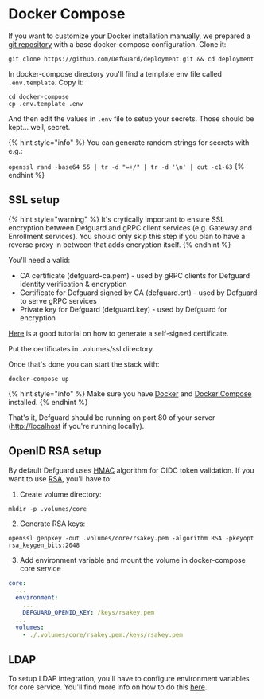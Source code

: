 # Docker Compose

If you want to customize your Docker installation manually, we prepared a [git repository](https://github.com/DefGuard/deployment) with a base docker-compose configuration. Clone it:

```
git clone https://github.com/DefGuard/deployment.git && cd deployment
```

In docker-compose directory you'll find a template env file called `.env.template`. Copy it:

```
cd docker-compose
cp .env.template .env
```

And then edit the values in `.env` file to setup your secrets. Those should be kept... well, secret.

{% hint style="info" %}
You can generate random strings for secrets with e.g.:

`openssl rand -base64 55 | tr -d "=+/" | tr -d '\n' | cut -c1-63`
{% endhint %}

## SSL setup

{% hint style="warning" %}
It's crytically important to ensure SSL encryption between Defguard and gRPC client services (e.g. Gateway and Enrollment services). You should only skip this step if you plan to have a reverse proxy in between that adds encryption itself.
{% endhint %}

You'll need a valid:

* CA certificate (defguard-ca.pem) - used by gRPC clients for Defguard identity verification & encryption
* Certificate for Defguard signed by CA (defguard.crt) - used by Defguard to serve gRPC services
* Private key for Defguard (defguard.key) - used by Defguard for encryption

[Here](https://deliciousbrains.com/ssl-certificate-authority-for-local-https-development/) is a good tutorial on how to generate a self-signed certificate.

Put the certificates in .volumes/ssl directory.

Once that's done you can start the stack with:

```
docker-compose up
```

{% hint style="info" %}
Make sure you have [Docker](https://www.docker.com/get-started/) and [Docker Compose](https://docs.docker.com/compose/install/) installed.
{% endhint %}

That's it, Defguard should be running on port 80 of your server ([http://localhost](http://localhost) if you're running locally).

## OpenID RSA setup

By default Defguard uses [HMAC](https://en.wikipedia.org/wiki/HMAC) algorithm for OIDC token validation. If you want to use [RSA](https://en.wikipedia.org/wiki/RSA\_\(cryptosystem\)), you'll have to:

1. Create volume directory:

```
mkdir -p .volumes/core
```

2. Generate RSA keys:

```
openssl genpkey -out .volumes/core/rsakey.pem -algorithm RSA -pkeyopt rsa_keygen_bits:2048
```

3. Add environment variable and mount the volume in docker-compose core service

```yaml
core:
  ...
  environment:
    ...
    DEFGUARD_OPENID_KEY: /keys/rsakey.pem
  ...
  volumes:
    - ./.volumes/core/rsakey.pem:/keys/rsakey.pem
```

## LDAP

To setup LDAP integration, you'll have to configure environment variables for core service. You'll find more info on how to do this [here](../ldap-synchronization-setup.md).
